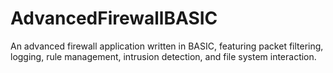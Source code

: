 # AdvancedFirewallBASIC
An advanced firewall application written in BASIC, featuring packet filtering, logging, rule management, intrusion detection, and file system interaction.
